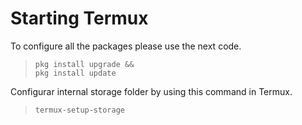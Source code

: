 
# Starting Termux

To configure all the packages please use the next code.

> ~~~
> pkg install upgrade &&
> pkg install update
> ~~~

Configurar internal storage folder by using this command in Termux.

> ~~~
> termux-setup-storage
> ~~~

